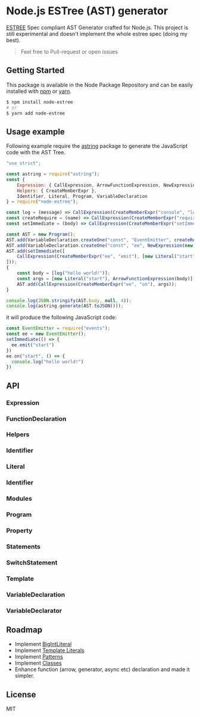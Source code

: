 # Node.js ESTree (AST) generator
[ESTREE](https://github.com/estree/estree) Spec compliant AST Generator crafted for Node.js. This project is still experimental and doesn't implement the whole estree spec (doing my best).

> Feel free to Pull-request or open issues

## Getting Started

This package is available in the Node Package Repository and can be easily installed with [npm](https://docs.npmjs.com/getting-started/what-is-npm) or [yarn](https://yarnpkg.com).

```bash
$ npm install node-estree
# or
$ yarn add node-estree
```

## Usage example

Following example require the [astring](https://github.com/davidbonnet/astring#readmes) package to generate the JavaScript code with the AST Tree.

```js
"use strict";

const astring = require("astring");
const {
    Expression: { CallExpression, ArrowFunctionExpression, NewExpression },
    Helpers: { CreateMemberExpr },
    Identifier, Literal, Program, VariableDeclaration
} = require("node-estree");

const log = (message) => CallExpression(CreateMemberExpr("console", "log"), [new Literal(message)]);
const createRequire = (name) => CallExpression(CreateMemberExpr("require"), [new Literal(name)]);
const setImmediate = (body) => CallExpression(CreateMemberExpr("setImmediate"), [ArrowFunctionExpression(body)]);

const AST = new Program();
AST.add(VariableDeclaration.createOne("const", "EventEmitter", createRequire("events")));
AST.add(VariableDeclaration.createOne("const", "ee", NewExpression(new Identifier("EventEmitter"))));
AST.add(setImmediate([
    CallExpression(CreateMemberExpr("ee", "emit"), [new Literal("start")])
]));
{
    const body = [log("hello world!")];
    const args = [new Literal("start"), ArrowFunctionExpression(body)];
    AST.add(CallExpression(CreateMemberExpr("ee", "on"), args));
}

console.log(JSON.stringify(AST.body, null, 4));
console.log(astring.generate(AST.toJSON()));
```

it will produce the following JavaScript code:
```js
const EventEmitter = require("events");
const ee = new EventEmitter();
setImmediate(() => {
  ee.emit("start")
})
ee.on("start", () => {
  console.log("hello world!")
})
```

## API

### Expression
### FunctionDeclaration
### Helpers
### Identifier
### Literal
### Identifier
### Modules
### Program
### Property
### Statements
### SwitchStatement
### Template
### VariableDeclaration
### VariableDeclarator

## Roadmap

- Implement [BigIntLiteral](https://github.com/estree/estree/blob/master/es2020.md#bigintliteral)
- Implement [Template Literals](https://github.com/estree/estree/blob/master/es2015.md#template-literals)
- Implement [Patterns](https://github.com/estree/estree/blob/master/es2015.md#patterns)
- Implement [Classes](https://github.com/estree/estree/blob/master/es2015.md#classes)
- Enhance function (arrow, generator, async etc) declaration and made it simpler.

## License
MIT
